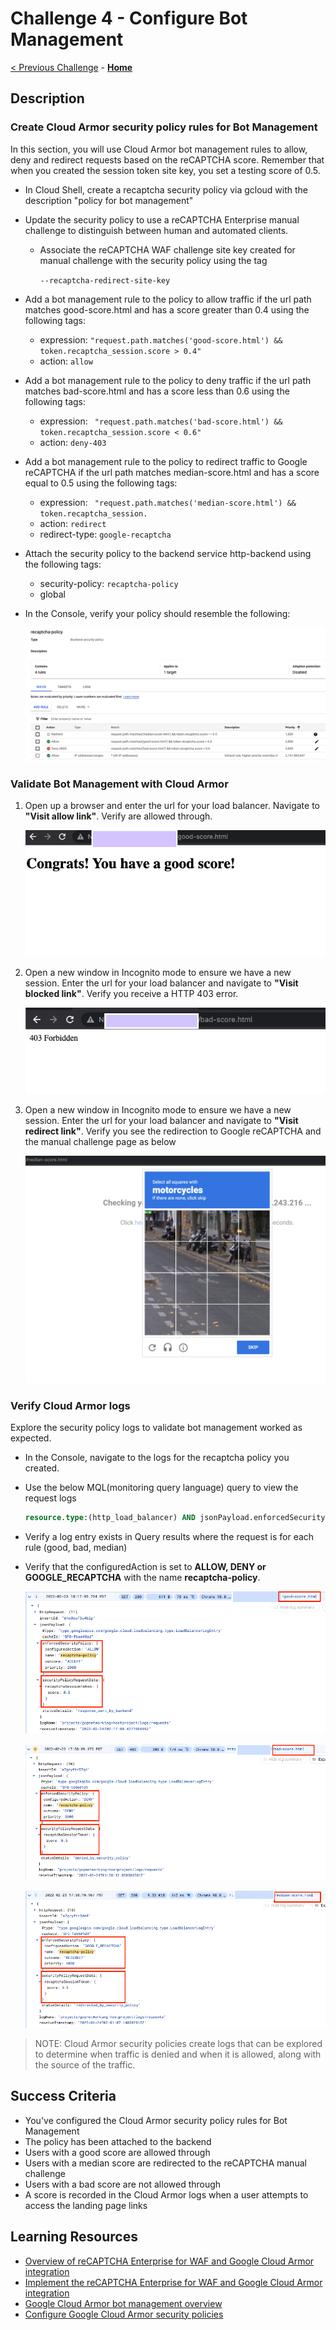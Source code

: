 # Challenge 4 - Configure Bot Management

[< Previous Challenge](./Challenge-03.md) - **[Home](../README.md)**

## Description

### Create Cloud Armor security policy rules for Bot Management
In this section, you will use Cloud Armor bot management rules to allow, deny and redirect requests based on the reCAPTCHA score. Remember that when you created the session token site key, you set a testing score of 0.5.

- In Cloud Shell, create a recaptcha security policy via gcloud with the description "policy for bot management"


- Update the security policy to use a reCAPTCHA Enterprise manual challenge to distinguish between human and automated clients.
    - Associate the reCAPTCHA WAF challenge site key created for manual challenge with the security policy using the tag 
    
        `--recaptcha-redirect-site-key`

- Add a bot management rule to the policy to allow traffic if the url path matches good-score.html and has a score greater than 0.4 using the following tags: 

    - expression: `"request.path.matches('good-score.html') &&    token.recaptcha_session.score > 0.4" `
    - action: `allow` 

- Add a bot management rule to the policy to deny traffic if the url path matches bad-score.html and has a score less than 0.6 using the following tags: 

    - expression: ` "request.path.matches('bad-score.html') && token.recaptcha_session.score < 0.6"`
    - action: `deny-403`

- Add a bot management rule to the policy to redirect traffic to Google reCAPTCHA if the url path matches median-score.html and has a score equal to 0.5 using the following tags:
    - expression: ` "request.path.matches('median-score.html') && token.recaptcha_session.`
    - action: `redirect`
    - redirect-type: `google-recaptcha`

- Attach the security policy to the backend service http-backend using the following tags: 
    - security-policy: `recaptcha-policy` 
    - global

- In the Console, verify your policy should resemble the following:

    ![recaptcha rules](../Images/armor-rules.png)

### Validate Bot Management with Cloud Armor

1. Open up a browser and enter the url for your load balancer. Navigate to **"Visit allow link"**. Verify are allowed through.

    ![armor good score](../Images/armor-good-score.png)

1. Open a new window in Incognito mode to ensure we have a new session. Enter the url for your load balancer and navigate to **"Visit blocked link"**. Verify you receive a HTTP 403 error.

    ![armor bad score](../Images/armor-bad-score.png)

1. Open a new window in Incognito mode to ensure we have a new session. Enter the url for your load balancer and navigate to **"Visit redirect link"**. Verify you see the redirection to Google reCAPTCHA and the manual challenge page as below

    ![armor recaptcha click check](../Images/armor-click-check.png)

### Verify Cloud Armor logs

Explore the security policy logs to validate bot management worked as expected.

- In the Console, navigate to the logs for the recaptcha policy you created.

- Use the below MQL(monitoring query language) query to view the request logs 

    ```sql
    resource.type:(http_load_balancer) AND jsonPayload.enforcedSecurityPolicy.name:(recaptcha-policy)
    ```

- Verify a log entry exists in Query results where the request is for each rule (good, bad, median)
- Verify that the configuredAction is set to **ALLOW, DENY or GOOGLE_RECAPTCHA** with the name **recaptcha-policy**.

    ![armor good results](../Images/armor-good-results.png)

    ![armor bad results](../Images/armor-bad-results.png)

    ![armor median results](../Images/armor-median-results.png)

> NOTE: Cloud Armor security policies create logs that can be explored to determine when traffic is denied and when it is allowed, along with the source of the traffic.

## Success Criteria

- You've configured the Cloud Armor security policy rules for Bot Management 
- The policy has been attached to the backend 
- Users with a good score are allowed through 
- Users with a median score are redirected to the reCAPTCHA manual challenge 
- Users with a bad score are not allowed through 
- A score is recorded in the Cloud Armor logs when a user attempts to access the landing page links 

## Learning Resources

- [Overview of reCAPTCHA Enterprise for WAF and Google Cloud Armor integration](https://cloud.google.com/recaptcha-enterprise/docs/integration-overview)
- [Implement the reCAPTCHA Enterprise for WAF and Google Cloud Armor integration](https://cloud.google.com/recaptcha-enterprise/docs/implement-tokens)
- [Google Cloud Armor bot management overview](https://cloud.google.com/armor/docs/bot-management)
- [Configure Google Cloud Armor security policies](https://cloud.google.com/armor/docs/configure-security-policies#bot-management)
